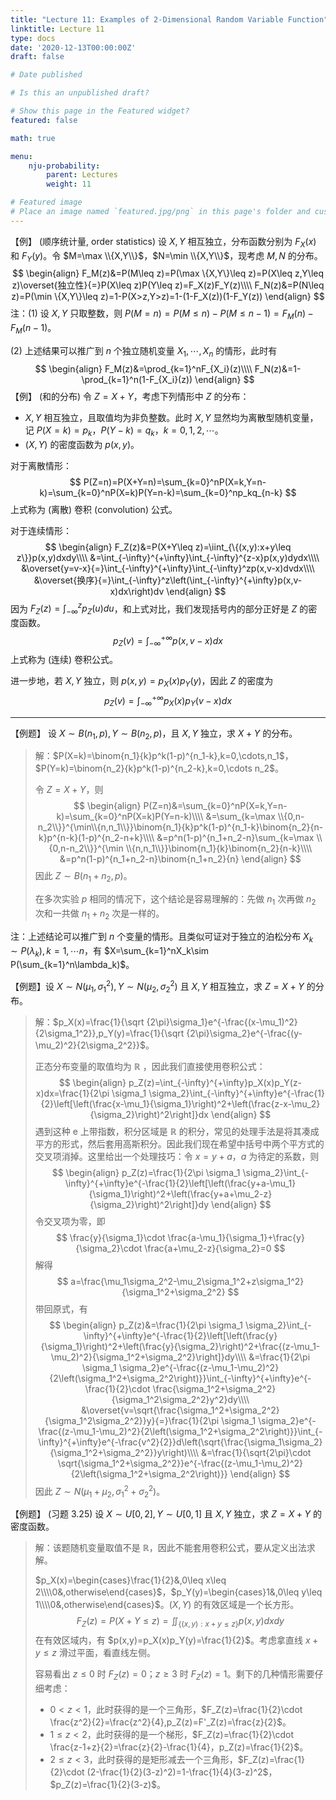 ```yaml
---
title: "Lecture 11: Examples of 2-Dimensional Random Variable Function"
linktitle: Lecture 11
type: docs
date: '2020-12-13T00:00:00Z'
draft: false

# Date published

# Is this an unpublished draft?

# Show this page in the Featured widget?
featured: false

math: true

menu:
    nju-probability:
        parent: Lectures
        weight: 11

# Featured image
# Place an image named `featured.jpg/png` in this page's folder and customize its options here.
--- 
```


【例】 (顺序统计量, order statistics) 设 $X,Y$ 相互独立，分布函数分别为 $F_X(x)$ 和 $F_Y(y)$。令 $M=\max \\{X,Y\\}$，$N=\min \\{X,Y\\}$，现考虑 $M,N$ 的分布。
$$
\begin{align}
F_M(z)&=P(M\leq z)=P(\max \{X,Y\}\leq z)=P(X\leq z,Y\leq z)\overset{独立性}{=}P(X\leq z)P(Y\leq z)=F_X(z)F_Y(z)\\\\
F_N(z)&=P(N\leq z)=P(\min \{X,Y\}\leq z)=1-P(X>z,Y>z)=1-(1-F_X(z))(1-F_Y(z))
\end{align}
$$
注：(1) 设 $X,Y$ 只取整数，则 $P(M=n)=P(M\leq n)-P(M\leq n-1)=F_M(n)-F_M(n-1)$。

(2) 上述结果可以推广到 $n$ 个独立随机变量 $X_1,\cdots, X_n$ 的情形，此时有
$$
\begin{align}
F_M(z)&=\prod_{k=1}^nF_{X_i}(z)\\\\
F_N(z)&=1-\prod_{k=1}^n(1-F_{X_i}(z))
\end{align}
$$
【例】 (和的分布) 令 $Z=X+Y$，考虑下列情形中 $Z$ 的分布：

* $X,Y$ 相互独立，且取值均为非负整数。此时 $X,Y$ 显然均为离散型随机变量，记 $P(X=k)=p_k$，$P(Y-k)=q_k$，$k=0,1,2,\cdots$。
* $(X,Y)$ 的密度函数为 $p(x,y)$。

对于离散情形：
$$
P(Z=n)=P(X+Y=n)=\sum_{k=0}^nP(X=k,Y=n-k)=\sum_{k=0}^nP(X=k)P(Y=n-k)=\sum_{k=0}^np_kq_{n-k}
$$
上式称为 (离散) 卷积 (convolution) 公式。

对于连续情形：
$$
\begin{align}
F_Z(z)&=P(X+Y\leq z)=\iint_{\{(x,y):x+y\leq z\}}p(x,y)dxdy\\\\
&=\int_{-\infty}^{+\infty}\int_{-\infty}^{z-x}p(x,y)dydx\\\\
&\overset{y=v-x}{=}\int_{-\infty}^{+\infty}\int_{-\infty}^zp(x,v-x)dvdx\\\\
&\overset{换序}{=}\int_{-\infty}^z\left(\int_{-\infty}^{+\infty}p(x,v-x)dx\right)dv
\end{align}
$$
因为 $\displaystyle{F_Z(z)=\int_{-\infty}^z p_Z(u)du}$，和上式对比，我们发现括号内的部分正好是 $Z$ 的密度函数。
$$
p_Z(v)=\int_{-\infty}^{+\infty}p(x,v-x)dx
$$
上式称为 (连续) 卷积公式。

进一步地，若 $X,Y$ 独立，则 $p(x,y)=p_X(x)p_Y(y)$，因此 $Z$ 的密度为
$$
p_Z(v)=\int_{-\infty}^{+\infty}p_X(x)p_Y(v-x)dx
$$

---

【例题】 设 $X\sim B(n_1,p),Y\sim B(n_2,p)$，且 $X,Y$ 独立，求 $X+Y$ 的分布。

> 解：$P(X=k)=\binom{n_1}{k}p^k(1-p)^{n_1-k},k=0,\cdots,n_1$，$P(Y=k)=\binom{n_2}{k}p^k(1-p)^{n_2-k},k=0,\cdots n_2$。
>
> 令 $Z=X+Y$，则
> $$
> \begin{align}
> P(Z=n)&=\sum_{k=0}^nP(X=k,Y=n-k)=\sum_{k=0}^nP(X=k)P(Y=n-k)\\\\
> &=\sum_{k=\max \\{0,n-n_2\\}}^{\min\\{n,n_1\\}}\binom{n_1}{k}p^k(1-p)^{n_1-k}\binom{n_2}{n-k}p^{n-k}(1-p)^{n_2-n+k}\\\\
> &=p^n(1-p)^{n_1+n_2-n}\sum_{k=\max \\{0,n-n_2\\}}^{\min \\{n,n_1\\}}\binom{n_1}{k}\binom{n_2}{n-k}\\\\
> &=p^n(1-p)^{n_1+n_2-n}\binom{n_1+n_2}{n}
> \end{align}
> $$
> 因此 $Z\sim B(n_1+n_2,p)$。
>
> 在多次实验 $p$ 相同的情况下，这个结论是容易理解的：先做 $n_1$ 次再做 $n_2$ 次和一共做 $n_1+n_2$ 次是一样的。

注：上述结论可以推广到 $n$ 个变量的情形。且类似可证对于独立的泊松分布 $X_k\sim P(\lambda_k),k=1,\cdots n$，有 $X=\sum_{k=1}^nX_k\sim P(\sum_{k=1}^n\lambda_k)$。

【例题】设 $X\sim N(\mu_1,\sigma_1^2),Y\sim N(\mu_2,\sigma_2^2)$ 且 $X,Y$ 相互独立，求 $Z=X+Y$ 的分布。

> 解：$p_X(x)=\frac{1}{\sqrt {2\pi}\sigma_1}e^{-\frac{(x-\mu_1)^2}{2\sigma_1^2}},p_Y(y)=\frac{1}{\sqrt {2\pi}\sigma_2}e^{-\frac{(y-\mu_2)^2}{2\sigma_2^2}}$。
>
> 正态分布变量的取值均为 $\mathbb R$ ，因此我们直接使用卷积公式：
> $$
> \begin{align}
> p_Z(z)=\int_{-\infty}^{+\infty}p_X(x)p_Y(z-x)dx=\frac{1}{2\pi \sigma_1 \sigma_2}\int_{-\infty}^{+\infty}e^{-\frac{1}{2}\left[\left(\frac{x-\mu_1}{\sigma_1}\right)^2+\left(\frac{z-x-\mu_2}{\sigma_2}\right)^2\right]}dx
> \end{align}
> $$
> 遇到这种 e 上带指数，积分区域是 $\mathbb R$ 的积分，常见的处理手法是将其凑成平方的形式，然后套用高斯积分。因此我们现在希望中括号中两个平方式的交叉项消掉。这里给出一个处理技巧：令 $x=y+a$，$a$ 为待定的系数，则
> $$
> \begin{align}
> p_Z(z)=\frac{1}{2\pi \sigma_1 \sigma_2}\int_{-\infty}^{+\infty}e^{-\frac{1}{2}\left[\left(\frac{y+a-\mu_1}{\sigma_1}\right)^2+\left(\frac{y+a+\mu_2-z}{\sigma_2}\right)^2\right]}dy
> \end{align}
> $$
> 令交叉项为零，即
> $$
> \frac{y}{\sigma_1}\cdot \frac{a-\mu_1}{\sigma_1}+\frac{y}{\sigma_2}\cdot \frac{a+\mu_2-z}{\sigma_2}=0
> $$
> 解得
> $$
> a=\frac{\mu_1\sigma_2^2-\mu_2\sigma_1^2+z\sigma_1^2}{\sigma_1^2+\sigma_2^2}
> $$
> 带回原式，有
> $$
> \begin{align}
> p_Z(z)&=\frac{1}{2\pi \sigma_1 \sigma_2}\int_{-\infty}^{+\infty}e^{-\frac{1}{2}\left[\left(\frac{y}{\sigma_1}\right)^2+\left(\frac{y}{\sigma_2}\right)^2+\frac{(z-\mu_1-\mu_2)^2}{\sigma_1^2+\sigma_2^2}\right]}dy\\\\
> &=\frac{1}{2\pi \sigma_1 \sigma_2}e^{-\frac{(z-\mu_1-\mu_2)^2}{2\left(\sigma_1^2+\sigma_2^2\right)}}\int_{-\infty}^{+\infty}e^{-\frac{1}{2}\cdot \frac{\sigma_1^2+\sigma_2^2}{\sigma_1^2\sigma_2^2}y^2}dy\\\\
> &\overset{v=\sqrt{\frac{\sigma_1^2+\sigma_2^2}{\sigma_1^2\sigma_2^2}}y}{=}\frac{1}{2\pi \sigma_1 \sigma_2}e^{-\frac{(z-\mu_1-\mu_2)^2}{2\left(\sigma_1^2+\sigma_2^2\right)}}\int_{-\infty}^{+\infty}e^{-\frac{v^2}{2}}d\left(\sqrt{\frac{\sigma_1\sigma_2}{\sigma_1^2+\sigma_2^2}}y\right)\\\\
> &=\frac{1}{\sqrt{2\pi}\cdot \sqrt{\sigma_1^2+\sigma_2^2}}e^{-\frac{(z-\mu_1-\mu_2)^2}{2\left(\sigma_1^2+\sigma_2^2\right)}}
> \end{align}
> $$
> 因此 $Z\sim N(\mu_1+\mu_2,\sigma_1^2+\sigma_2^2)$。

【例题】 (习题 3.25) 设 $X\sim U[0,2],Y\sim U[0,1]$ 且 $X,Y$ 独立，求 $Z=X+Y$ 的密度函数。

> 解：该题随机变量取值不是 $\mathbb R$，因此不能套用卷积公式，要从定义出法求解。
>
> $p_X(x)=\begin{cases}\frac{1}{2}&,0\leq x\leq 2\\\\0&,otherwise\end{cases}$，$p_Y(y)=\begin{cases}1&,0\leq y\leq 1\\\\0&,otherwise\end{cases}$。$(X,Y)$ 的有效区域是一个长方形。
> $$
> F_Z(z)=P(X+Y\leq z)=\iint_{\{(x,y):x+y\leq z\}}p(x,y)dxdy
> $$
> 在有效区域内，有 $p(x,y)=p_X(x)p_Y(y)=\frac{1}{2}$。考虑拿直线 $x+y\leq z$ 滑过平面，看直线左侧。
>
> 容易看出 $z\leq 0$ 时 $F_Z(z)=0$；$z\geq 3$ 时 $F_Z(z)=1$。剩下的几种情形需要仔细考虑：
>
> * $0<z<1$，此时获得的是一个三角形，$F_Z(z)=\frac{1}{2}\cdot \frac{z^2}{2}=\frac{z^2}{4},p_Z(z)=F'_Z(z)=\frac{z}{2}$。
> * $1\leq z<2$，此时获得的是一个梯形，$F_Z(z)=\frac{1}{2}\cdot \frac{z-1+z}{2}=\frac{z}{2}-\frac{1}{4}，p_Z(z)=\frac{1}{2}$。
> * $2\leq z<3$，此时获得的是矩形减去一个三角形，$F_Z(z)=\frac{1}{2}\cdot (2-\frac{1}{2}(3-z)^2)=1-\frac{1}{4}(3-z)^2$，$p_Z(z)=\frac{1}{2}(3-z)$。


